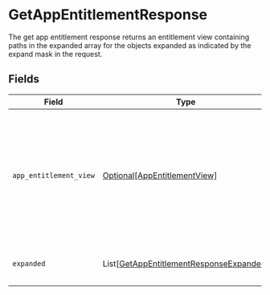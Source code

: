 # GetAppEntitlementResponse

The get app entitlement response returns an entitlement view containing paths in the expanded array for the objects expanded as indicated by the expand mask in the request.


## Fields

| Field                                                                                                                    | Type                                                                                                                     | Required                                                                                                                 | Description                                                                                                              |
| ------------------------------------------------------------------------------------------------------------------------ | ------------------------------------------------------------------------------------------------------------------------ | ------------------------------------------------------------------------------------------------------------------------ | ------------------------------------------------------------------------------------------------------------------------ |
| `app_entitlement_view`                                                                                                   | [Optional[AppEntitlementView]](../../models/shared/appentitlementview.md)                                                | :heavy_minus_sign:                                                                                                       | The app entitlement view contains the serialized app entitlement and paths to objects referenced by the app entitlement. |
| `expanded`                                                                                                               | List[[GetAppEntitlementResponseExpanded](../../models/shared/getappentitlementresponseexpanded.md)]                      | :heavy_minus_sign:                                                                                                       | List of serialized related objects.                                                                                      |